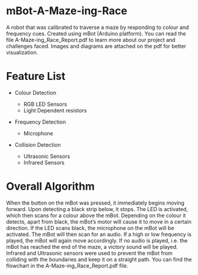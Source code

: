 # mBot-A-Maze-ing-Race
A robot that was calibrated to traverse a maze by responding to colour and frequency cues. Created using mBot (Arduino platform).
You can read the file A-Maze-ing_Race_Report.pdf to learn more about our project and challenges faced. Images and diagrams are attached on the pdf for better visualization.

# Feature List
  - Colour Detection
    - RGB LED Sensors
    - Light Dependent resistors

  - Frequency Detection
    - Microphone

  - Collision Detection
    - Ultrasonic Sensors
    - Infrared Sensors

# Overall Algorithm
When the button on the mBot was pressed, it immediately begins moving forward. Upon detecting a black strip below, it stops. The LED is activated, which then scans for a colour above the mBot. Depending on the colour it detects, apart from black, the mBot’s motor will cause it to move in a certain direction. If the LED scans black, the microphone on the mBot will be activated. The mBot will then scan for an audio. If a high or low frequency is played, the mBot will again move accordingly. If no audio is played, i.e. the mBot has reached the end of the maze, a victory sound will be played. Infrared and Ultrasonic sensors were used to prevent the mBot from colliding with the boundaries and keep it on a straight path. You can find the flowchart in the  A-Maze-ing_Race_Report.pdf file.
